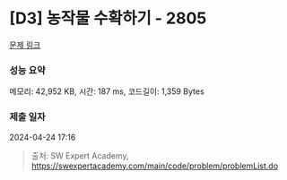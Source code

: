 # [D3] 농작물 수확하기 - 2805 

[문제 링크](https://swexpertacademy.com/main/code/problem/problemDetail.do?contestProbId=AV7GLXqKAWYDFAXB) 

### 성능 요약

메모리: 42,952 KB, 시간: 187 ms, 코드길이: 1,359 Bytes

### 제출 일자

2024-04-24 17:16



> 출처: SW Expert Academy, https://swexpertacademy.com/main/code/problem/problemList.do